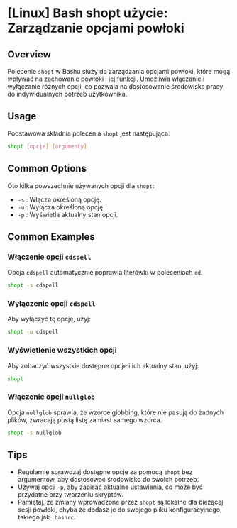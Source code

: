 # [Linux] Bash shopt użycie: Zarządzanie opcjami powłoki

## Overview
Polecenie `shopt` w Bashu służy do zarządzania opcjami powłoki, które mogą wpływać na zachowanie powłoki i jej funkcji. Umożliwia włączanie i wyłączanie różnych opcji, co pozwala na dostosowanie środowiska pracy do indywidualnych potrzeb użytkownika.

## Usage
Podstawowa składnia polecenia `shopt` jest następująca:

```bash
shopt [opcje] [argumenty]
```

## Common Options
Oto kilka powszechnie używanych opcji dla `shopt`:

- `-s` : Włącza określoną opcję.
- `-u` : Wyłącza określoną opcję.
- `-p` : Wyświetla aktualny stan opcji.

## Common Examples

### Włączenie opcji `cdspell`
Opcja `cdspell` automatycznie poprawia literówki w poleceniach `cd`.

```bash
shopt -s cdspell
```

### Wyłączenie opcji `cdspell`
Aby wyłączyć tę opcję, użyj:

```bash
shopt -u cdspell
```

### Wyświetlenie wszystkich opcji
Aby zobaczyć wszystkie dostępne opcje i ich aktualny stan, użyj:

```bash
shopt
```

### Włączenie opcji `nullglob`
Opcja `nullglob` sprawia, że wzorce globbing, które nie pasują do żadnych plików, zwracają pustą listę zamiast samego wzorca.

```bash
shopt -s nullglob
```

## Tips
- Regularnie sprawdzaj dostępne opcje za pomocą `shopt` bez argumentów, aby dostosować środowisko do swoich potrzeb.
- Używaj opcji `-p`, aby zapisać aktualne ustawienia, co może być przydatne przy tworzeniu skryptów.
- Pamiętaj, że zmiany wprowadzone przez `shopt` są lokalne dla bieżącej sesji powłoki, chyba że dodasz je do swojego pliku konfiguracyjnego, takiego jak `.bashrc`.